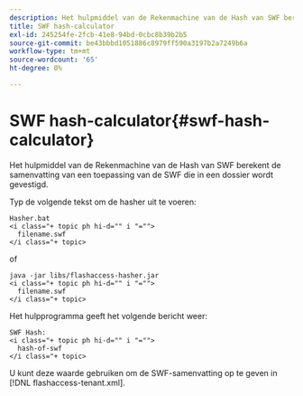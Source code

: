 ```yaml
---
description: Het hulpmiddel van de Rekenmachine van de Hash van SWF berekent de samenvatting van een toepassing van de SWF die in een dossier wordt gevestigd.
title: SWF hash-calculator
exl-id: 245254fe-2fcb-41e8-94bd-0cbc8b39b2b5
source-git-commit: be43bbbd1051886c8979ff590a3197b2a7249b6a
workflow-type: tm+mt
source-wordcount: '65'
ht-degree: 0%

---
```


# SWF hash-calculator{#swf-hash-calculator}

Het hulpmiddel van de Rekenmachine van de Hash van SWF berekent de samenvatting van een toepassing van de SWF die in een dossier wordt gevestigd.

Typ de volgende tekst om de hasher uit te voeren:

```
Hasher.bat 
<i class="+ topic ph hi-d="" i "="">
  filename.swf
</i class="+ topic>
```

of

```
java -jar libs/flashaccess-hasher.jar 
<i class="+ topic ph hi-d="" i "="">
  filename.swf
</i class="+ topic>
```

Het hulpprogramma geeft het volgende bericht weer:

```
SWF Hash: 
<i class="+ topic ph hi-d="" i "="">
  hash-of-swf
</i class="+ topic>
```

U kunt deze waarde gebruiken om de SWF-samenvatting op te geven in [!DNL flashaccess-tenant.xml].

